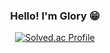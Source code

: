<div align="center">

### Hello! I'm Glory 😁

[![Solved.ac Profile](http://mazassumnida.wtf/api/generate_badge?boj=yklovejesus)](https://solved.ac/yklovejesus)

</div>
